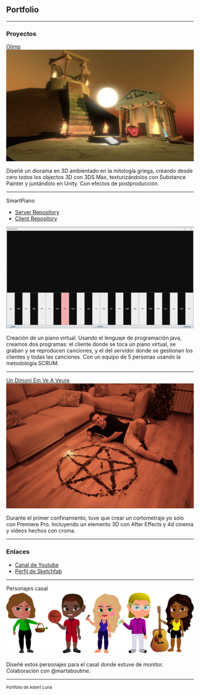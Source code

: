 ## Portfolio

---

### Proyectos

[Olimp](https://github.com/albertluna/Olimp_executable/)
<img src="/pdf/Foto_Olimp.jpg?raw=true"/>

Diseñé un diorama en 3D ambientado en la mitología griega, creando desde cero todos los objectos 3D con 3DS Max, texturizándolos con Substance Painter y juntándolo en Unity. Con efectos de postproducción.

---
SmartPiano
 - [Server Repository](https://github.com/albertluna/SmartPiano_Server)
 - [Client Repository](https://github.com/albertluna/SmartPiano_Client)
<img src="images/SmartPiano.png?raw=true"/>

Creación de un piano virtual. Usando el lenguaje de programación java, creamos dos programas: el cliente donde se toca un piano virtual, se graban y se reproducen canciones, y el del servidor donde se gestionan los clientes y todas las canciones. Con un equipo de 5 personas usando la metodología SCRUM.

---
[Un Dimoni Em Ve A Veure](https://www.youtube.com/watch?v=6wn-p90MXIw/)
<img src="/images/UDEVAV_foto.JPG?raw=true"/>

Durante el primer confinamiento, tuve que crear un cortometraje yo solo con Premiere Pro. Incluyendo un elemento 3D con After Effects y 4d cinema y vídeos hechos con croma. 

---

### Enlaces

- [Canal de Youtube](https://www.youtube.com/channel/UCwkT-sYdwxnXuFxn2ChyB_Q/)
- [Perfil de Sketchfab](https://sketchfab.com/albertluna)

---
Personajes casal
<img src="/images/CI_casal.png?raw=true"/>

Diseñé estos personajes para el casal donde estuve de monitor. 
Colaboración con @martaboutme. 



---
<p style="font-size:11px">Portfolio de Albert Luna</p>
